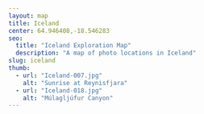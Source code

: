 ```yaml
---
layout: map
title: Iceland
center: 64.946408,-18.546283
seo:
  title: "Iceland Exploration Map"
  description: "A map of photo locations in Iceland"
slug: iceland
thumb:
  - url: "Iceland-007.jpg"
    alt: "Sunrise at Reynisfjara"
  - url: "Iceland-018.jpg"
    alt: "Múlagljúfur Canyon"
---
```

